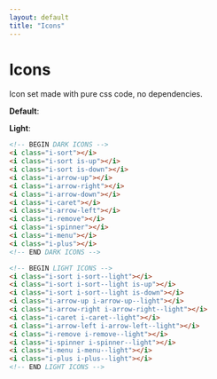 ```yaml
---
layout: default
title: "Icons"
---
```


# Icons
Icon set made with pure css code, no dependencies.

**Default**:
<div class="u-mb-15">
  <div class="icon-wrapper">
    <i class="i-sort"></i>
  </div>
  <div class="icon-wrapper">
    <i class="i-sort is-up"></i>
  </div>
  <div class="icon-wrapper">
    <i class="i-sort is-down"></i>
  </div>
  <div class="icon-wrapper">
    <i class="i-arrowUp"></i>
  </div>
  <div class="icon-wrapper">
    <i class="i-arrow-right"></i>
  </div>
  <div class="icon-wrapper">
    <i class="i-caret"></i>
  </div>
  <div class="icon-wrapper">
    <i class="i-arrow-left"></i>
  </div>
  <div class="icon-wrapper">
    <i class="i-remove"></i>
  </div>
  <div class="icon-wrapper">
    <i class="i-spinner"></i>
  </div>
  <div class="icon-wrapper">
    <i class="i-menu"></i>
  </div>
  <div class="icon-wrapper">
    <i class="i-plus"></i>
  </div>
</div>

**Light**:
<div class="u-mb-15">
  <div class="icon-wrapper u-bg-primary">
    <i class="i-sort i-sort--light"></i>
  </div>
  <div class="icon-wrapper u-bg-primary">
    <i class="i-sort i-sort--light is-up"></i>
  </div>
  <div class="icon-wrapper u-bg-primary">
    <i class="i-sort i-sort--light is-down"></i>
  </div>
  <div class="icon-wrapper u-bg-primary">
    <i class="i-arrow-up i-arrow-up--light"></i>
  </div>
  <div class="icon-wrapper u-bg-primary">
    <i class="i-arrow-right i-arrow-right--light"></i>
  </div>
  <div class="icon-wrapper u-bg-primary">
    <i class="i-caret i-caret--light"></i>
  </div>
  <div class="icon-wrapper u-bg-primary">
    <i class="i-arrow-left i-arrow-left--light"></i>
  </div>
  <div class="icon-wrapper u-bg-primary">
    <i class="i-remove i-remove--light"></i>
  </div>
  <div class="icon-wrapper u-bg-primary">
    <i class="i-spinner i-spinner--light"></i>
  </div>
  <div class="icon-wrapper u-bg-primary">
    <i class="i-menu i-menu--light"></i>
  </div>
  <div class="icon-wrapper u-bg-primary">
    <i class="i-plus i-plus--light"></i>
  </div>
</div>

```html
<!-- BEGIN DARK ICONS -->
<i class="i-sort"></i>
<i class="i-sort is-up"></i>
<i class="i-sort is-down"></i>
<i class="i-arrow-up"></i>
<i class="i-arrow-right"></i>
<i class="i-arrow-down"></i>
<i class="i-caret"></i>
<i class="i-arrow-left"></i>
<i class="i-remove"></i>
<i class="i-spinner"></i>
<i class="i-menu"></i>
<i class="i-plus"></i>
<!-- END DARK ICONS -->

<!-- BEGIN LIGHT ICONS -->
<i class="i-sort i-sort--light"></i>
<i class="i-sort i-sort--light is-up"></i>
<i class="i-sort i-sort--light is-down"></i>
<i class="i-arrow-up i-arrow-up--light"></i>
<i class="i-arrow-right i-arrow-right--light"></i>
<i class="i-caret i-caret--light"></i>
<i class="i-arrow-left i-arrow-left--light"></i>
<i class="i-remove i-remove--light"></i>
<i class="i-spinner i-spinner--light"></i>
<i class="i-menu i-menu--light"></i>
<i class="i-plus i-plus--light"></i>
<!-- END LIGHT ICONS -->
```
